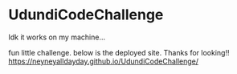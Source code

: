 # UdundiCodeChallenge

Idk it works on my machine...

fun little challenge.
below is the deployed site. Thanks for looking!!
https://neyneyalldayday.github.io/UdundiCodeChallenge/
